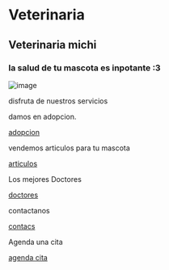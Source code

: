 
# Veterinaria

## Veterinaria michi

### la salud de tu mascota es inpotante :3 

![image](https://user-images.githubusercontent.com/100097825/162327496-b24ba047-a787-4fa8-8a60-d1b279b7ad2c.png)

disfruta de nuestros  servicios

damos en adopcion.

[adopcion](Adopción.md)

vendemos articulos para tu mascota

[articulos](Artículos.md)

Los mejores Doctores

[doctores](doctores.md)

contactanos

[contacs](contactos.md)

Agenda una cita

[agenda cita](agenda-cita.md)

